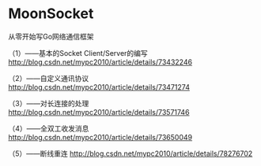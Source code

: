 # MoonSocket

从零开始写Go网络通信框架

（1）——基本的Socket Client/Server的编写 http://blog.csdn.net/mypc2010/article/details/73432246

（2）——自定义通讯协议 http://blog.csdn.net/mypc2010/article/details/73471274

（3）——对长连接的处理 http://blog.csdn.net/mypc2010/article/details/73571746

（4）——全双工收发消息 http://blog.csdn.net/mypc2010/article/details/73650049

（5）——断线重连 http://blog.csdn.net/mypc2010/article/details/78276702
